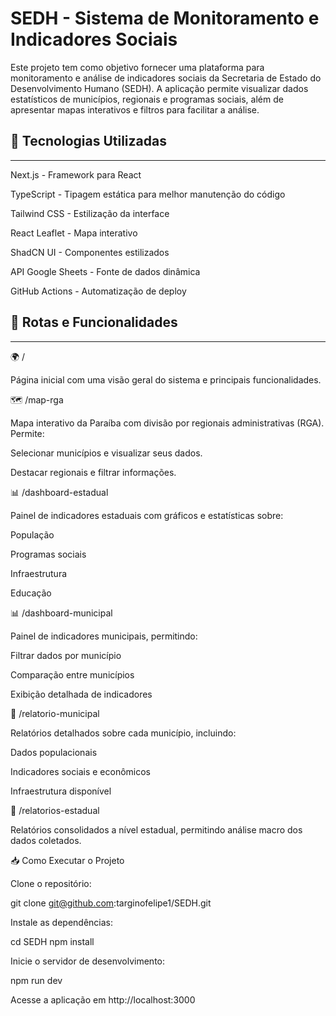 # SEDH - Sistema de Monitoramento e Indicadores Sociais

Este projeto tem como objetivo fornecer uma plataforma para monitoramento e análise de indicadores sociais da Secretaria de Estado do Desenvolvimento Humano (SEDH). A aplicação permite visualizar dados estatísticos de municípios, regionais e programas sociais, além de apresentar mapas interativos e filtros para facilitar a análise.


## 📌 Tecnologias Utilizadas

---

Next.js - Framework para React

TypeScript - Tipagem estática para melhor manutenção do código

Tailwind CSS - Estilização da interface

React Leaflet - Mapa interativo

ShadCN UI - Componentes estilizados

API Google Sheets - Fonte de dados dinâmica

GitHub Actions - Automatização de deploy

## 🔗 Rotas e Funcionalidades
---

🌍 /

Página inicial com uma visão geral do sistema e principais funcionalidades.

🗺️ /map-rga

Mapa interativo da Paraíba com divisão por regionais administrativas (RGA). Permite:

Selecionar municípios e visualizar seus dados.

Destacar regionais e filtrar informações.

📊 /dashboard-estadual

Painel de indicadores estaduais com gráficos e estatísticas sobre:

População

Programas sociais

Infraestrutura

Educação

📊 /dashboard-municipal

Painel de indicadores municipais, permitindo:

Filtrar dados por município

Comparação entre municípios

Exibição detalhada de indicadores

📑 /relatorio-municipal

Relatórios detalhados sobre cada município, incluindo:

Dados populacionais

Indicadores sociais e econômicos

Infraestrutura disponível

📑 /relatorios-estadual

Relatórios consolidados a nível estadual, permitindo análise macro dos dados coletados.

📥 Como Executar o Projeto

Clone o repositório:

git clone git@github.com:targinofelipe1/SEDH.git

Instale as dependências:

cd SEDH
npm install

Inicie o servidor de desenvolvimento:

npm run dev

Acesse a aplicação em http://localhost:3000
